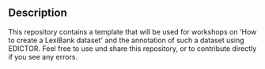 ## Description

This repository contains a template that will be used for workshops on 'How to create a LexiBank dataset' and the annotation of such a dataset using EDICTOR. Feel free to use und share this repository, or to contribute directly if you see any errors.

